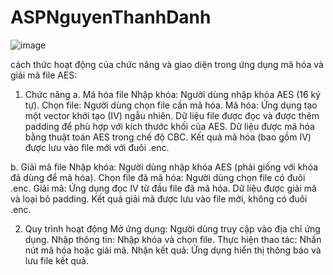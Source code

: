 # ASPNguyenThanhDanh
![image](https://github.com/user-attachments/assets/eed1648a-d289-4944-80f8-8601a4fce527)

cách thức hoạt động của chức năng và giao diện trong ứng dụng mã hóa và giải mã file AES:

1. Chức năng
a. Mã hóa file
Nhập khóa: Người dùng nhập khóa AES (16 ký tự).
Chọn file: Người dùng chọn file cần mã hóa.
Mã hóa:
Ứng dụng tạo một vector khởi tạo (IV) ngẫu nhiên.
Dữ liệu file được đọc và được thêm padding để phù hợp với kích thước khối của AES.
Dữ liệu được mã hóa bằng thuật toán AES trong chế độ CBC.
Kết quả mã hóa (bao gồm IV) được lưu vào file mới với đuôi .enc.

b. Giải mã file
Nhập khóa: Người dùng nhập khóa AES (phải giống với khóa đã dùng để mã hóa).
Chọn file đã mã hóa: Người dùng chọn file có đuôi .enc.
Giải mã:
Ứng dụng đọc IV từ đầu file đã mã hóa.
Dữ liệu được giải mã và loại bỏ padding.
Kết quả giải mã được lưu vào file mới, không có đuôi .enc.


2. Quy trình hoạt động
Mở ứng dụng: Người dùng truy cập vào địa chỉ ứng dụng.
Nhập thông tin: Nhập khóa và chọn file.
Thực hiện thao tác: Nhấn nút mã hóa hoặc giải mã.
Nhận kết quả: Ứng dụng hiển thị thông báo và lưu file kết quả.
